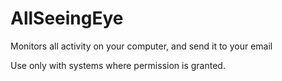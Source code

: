 # AllSeeingEye
Monitors all activity on your computer, and send it to your email

Use only with systems where permission is granted.
